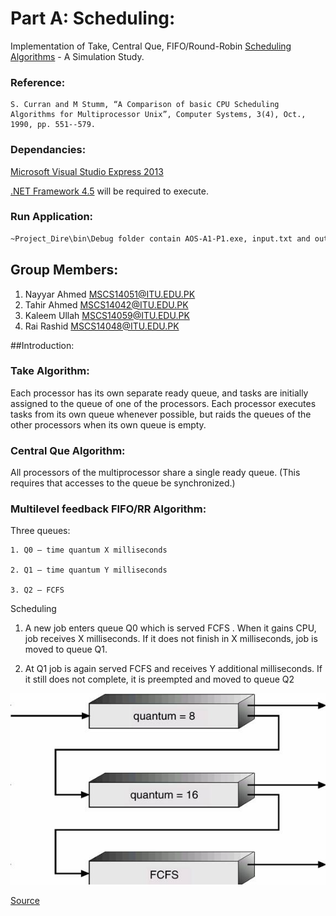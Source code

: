 # Part A: Scheduling:

Implementation of Take, Central Que, FIFO/Round-Robin [Scheduling Algorithms](https://en.wikipedia.org/wiki/Scheduling_(computing)#Scheduling_disciplines) - A Simulation Study.

### Reference:
	S. Curran and M Stumm, “A Comparison of basic CPU Scheduling Algorithms for Multiprocessor Unix”, Computer Systems, 3(4), Oct., 1990, pp. 551--579.

### Dependancies:

[Microsoft Visual Studio Express 2013](https://www.microsoft.com/en-pk/download/details.aspx?id=44914)

[.NET Framework 4.5](https://www.microsoft.com/en-pk/download/details.aspx?id=40779) will be required to execute.

### Run Application:

```sh
~Project_Dire\bin\Debug folder contain AOS-A1-P1.exe, input.txt and output.txt
```

## Group Members:

1. Nayyar Ahmed <MSCS14051@ITU.EDU.PK>
2. Tahir Ahmed  <MSCS14042@ITU.EDU.PK>
3. Kaleem Ullah <MSCS14059@ITU.EDU.PK>
4. Rai Rashid   <MSCS14048@ITU.EDU.PK>


##Introduction:

### Take Algorithm:

Each processor has its own separate ready queue, and tasks are initially assigned
to the queue of one of the processors. Each processor executes tasks from its own queue
whenever possible, but raids the queues of the other processors when its own queue is empty.

### Central Que Algorithm:

All processors of the multiprocessor share a single ready queue. (This
requires that accesses to the queue be synchronized.)

### Multilevel feedback FIFO/RR Algorithm:
  
Three queues:

    1. Q0 – time quantum X milliseconds

    2. Q1 – time quantum Y milliseconds

    3. Q2 – FCFS


Scheduling

1. A new job enters queue Q0 which is served FCFS . When it gains CPU, job receives X milliseconds.
    If it does not finish in X milliseconds, job is moved to queue Q1.

2. At Q1 job is again served FCFS and receives Y additional milliseconds. If it still does not complete,
     it is preempted and moved to queue Q2


![Buddy System](RR-Scheduling.jpg)


[Source](http://www.gitam.edu/eresource/comp/gvr(os)/5.3.htm)


